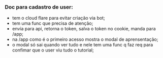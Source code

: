 ### Doc para cadastro de user:
- tem o cloud flare para evitar criação via bot;
- tem uma func que precisa de atenção;
- envia para api, retorna o token, salva o token no cookie, manda para /app;
- na /app como é o primeiro acesso mostra o modal de aprensentação;
- o modal só sai quando ver tudo e nele tem uma func q faz req para confimar que o user viu tudo o tutorial;